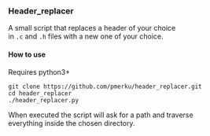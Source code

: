 ### Header_replacer

A small script that replaces a header of your choice \
in `.c` and `.h` files with a new one of your choice.

#### How to use

Requires python3+

```
git clone https://github.com/pmerku/header_replacer.git
cd header_replacer
./header_replacer.py
```

When executed the script will ask for a path and traverse \
everything inside the chosen directory.
